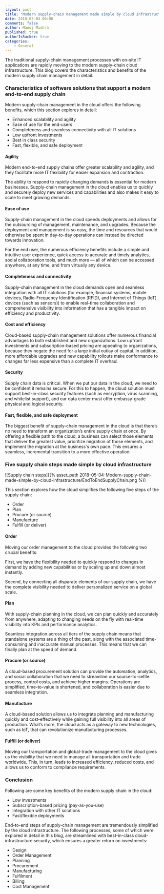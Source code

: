 ```yaml
---
layout: post
title: "Modern supply-chain management made simple by cloud infrastructure"
date: 2018-05-03 00:00
comments: false
author: Manoj Mishra
published: true
authorIsRacker: true
categories:
    - General
---
```


The traditional supply-chain management processes with on-site IT
applications are rapidly moving to the modern supply-chain cloud
infrastructure. This blog covers the characteristics and benefits of the
modern supply chain management in detail.

<!-- more -->

### Characteristics of software solutions that support a modern end-to-end supply chain

Modern supply-chain management in the cloud offers the following
benefits, which this section explores in detail:

- Enhanced scalability and agility
- Ease of use for the end-users
- Completeness and seamless connectivity with all IT solutions
- Low upfront investments
- Best in class security
- Fast, flexible, and safe deployment

#### Agility

Modern end-to-end supply chains offer greater scalability and agility, and they
facilitate more IT flexibility for easier expansion and contraction.

The ability to respond to rapidly changing demands is essential for modern
businesses. Supply-chain management in the cloud enables us to quickly and
securely deploy new services and capabilities and also makes it easy to
scale to meet growing demands.

#### Ease of use

Supply-chain management in the cloud speeds deployments and allows for the
outsourcing of management, maintenance, and upgrades. Because the deployment
and management is so easy, the time and resources that would otherwise be spent
in day-to-day operations can instead be directed towards innovation.

For the end user, the numerous efficiency benefits include a simple and
intuitive user experience, quick access to accurate and timely analytics,
social collaboration tools, and much more — all of which can be accessed
anywhere, at any time, and from virtually any device.

#### Completeness and connectivity

Supply-chain management in the cloud demands open and seamless integration with
all IT solutions (for example, financial systems, mobile devices, Radio-Frequency
Identification (RFID), and Internet of Things (IoT) devices (such as sensors))
to enable real-time collaboration and comprehensive visibility into information
that has a tangible impact on efficiency and productivity.

#### Cost and efficiency

Cloud-based supply-chain management solutions offer numerous financial
advantages to both established and new organizations. Low upfront investments
and subscription-based pricing are appealing to organizations, because they
negate the need for a large initial outlay of capital.  In addition, more
affordable upgrades and new capability rollouts make conformance to changes far
less expensive than a complete IT overhaul.

#### Security

Supply chain data is critical. When we put our data in the cloud, we need to
be confident it remains secure. For this to happen, the cloud solution must
support best-in-class security features (such as encryption, virus scanning,
and whitelist support), and our data center must offer embassy-grade physical
and logical security.

#### Fast, flexible, and safe deployment

The biggest benefit of supply-chain management in the cloud is that there’s no
need to transform an organization’s entire supply chain at once. By offering a
flexible path to the cloud, a business can select those elements that deliver
the greatest value, prioritize migration of those elements, and implement the
migration at the business's own pace. This ensures a seamless, incremental
transition to a more effective operation.

### Five supply chain steps made simple by cloud infrastructure


![Supply chain steps]({% asset_path 2018-05-04-Modern-supply-chain-made-simple-by-cloud-infrastructure/EndToEndSupplyChain.png %})


This section explores how the cloud simplifies the following five steps of the
supply chain:

- Order
- Plan
- Procure (or source)
- Manufacture
- Fulfill (or deliver)

#### Order

Moving our order management to the cloud provides the following two crucial
benefits:

First, we have the flexibility needed to quickly respond to changes in demand
by adding new capabilities or by scaling up and down almost instantly.

Second, by connecting all disparate elements of our supply chain, we have the
complete visibility needed to deliver personalized service on a global scale.


#### Plan

With supply-chain planning in the cloud, we can plan quickly and accurately
from anywhere, adapting to changing needs on the fly with real-time visibility
into KPIs and performance analytics.

Seamless integration across all tiers of the supply chain means that standalone
systems are a thing of the past, along with the associated time-consuming and
inaccurate manual processes. This means that we can finally plan at the speed
of demand.

#### Procure (or source)

A cloud-based procurement solution can provide the automation, analytics, and
social collaboration that we need to streamline our source-to-settle process,
control costs, and achieve higher margins. Operations are simplified,
time-to-value is shortened, and collaboration is easier due to seamless
integration.

#### Manufacture

A cloud-based solution allows us to integrate planning and manufacturing
quickly and cost-effectively while gaining full visibility into all areas of
production. What’s more, the cloud acts as a gateway to new technologies, such
as IoT, that can revolutionize manufacturing processes.

#### Fulfill (or deliver)

Moving our transportation and global-trade management to the cloud gives us the
visibility that we need to manage all transportation and trade worldwide.  This,
in turn, leads to increased efficiency, reduced costs, and allows us to conform
to compliance requirements.

### Conclusion

Following are some key benefits of the modern supply chain in the cloud:

- Low investments
- Subscription-based pricing (pay-as-you-use)
- Integration with other IT solutions
- Fast/flexible deployments

End-to-end steps of supply-chain management are tremendously simplified by the
cloud infrastructure. The following processes, some of which were explored in
detail in this blog, are streamlined with best-in-class cloud-infrastructure
security, which ensures a greater return on investments:

- Design
- Order Management
- Planning
- Procurement
- Manufacturing
- Fulfilment
- Billing
- Cost Management

